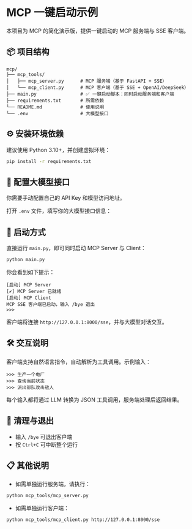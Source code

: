 # MCP 一键启动示例

本项目为 MCP 的简化演示版，提供一键启动的 MCP 服务端与 SSE 客户端。

## 📦 项目结构

```
mcp/
├── mcp_tools/
│   ├── mcp_server.py      # MCP 服务端（基于 FastAPI + SSE）
│   └── mcp_client.py      # MCP 客户端（基于 SSE + OpenAI/DeepSeek）
├── main.py                # ✅ 一键启动脚本：同时启动服务端和客户端
├── requirements.txt       # 所需依赖
└── README.md              # 使用说明
└── .env                   # 大模型接口
```

## ⚙️ 安装环境依赖

建议使用 Python 3.10+，并创建虚拟环境：

```bash
pip install -r requirements.txt
```

## 🔐 配置大模型接口

你需要手动配置自己的 API Key 和模型访问地址。

打开 `.env` 文件，填写你的大模型接口信息：
## 🚀 启动方式

直接运行 `main.py`，即可同时启动 MCP Server 与 Client：

```bash
python main.py
```

你会看到如下提示：

```
[启动] MCP Server
[✔] MCP Server 已就绪
[启动] MCP Client
MCP SSE 客户端已启动，输入 /bye 退出
>>> 
```

客户端将连接 `http://127.0.0.1:8000/sse`，并与大模型对话交互。

## 🛠 交互说明

客户端支持自然语言指令，自动解析为工具调用。示例输入：

```
>>> 生产一个电厂
>>> 查询当前状态
>>> 派出部队攻击敌人
```

每个输入都将通过 LLM 转换为 JSON 工具调用，服务端处理后返回结果。

## 🧼 清理与退出

- 输入 `/bye` 可退出客户端
- 按 `Ctrl+C` 可中断整个运行

## 📋 其他说明

- 如需单独运行服务端，请执行：

```bash
python mcp_tools/mcp_server.py
```

- 如需单独运行客户端：
```bash
python mcp_tools/mcp_client.py http://127.0.0.1:8000/sse
```

